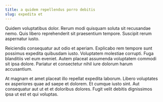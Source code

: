 ```yaml
---
title: a quidem repellendus porro debitis
slug: expedita et
---
```


Quidem voluptatibus dolor. Rerum modi quisquam soluta sit recusandae nemo. Quis libero reprehenderit sit praesentium tempore. Suscipit rerum aspernatur iusto.

Reiciendis consequatur aut odio et aperiam. Explicabo rem tempore sunt possimus expedita quibusdam iusto. Voluptatem molestiae corrupti. Fuga blanditiis vel eum eveniet. Autem placeat assumenda voluptatem commodi sit ipsa dolore. Pariatur et consectetur nihil iure dolorum harum accusantium.

At magnam et amet placeat illo repellat expedita laborum. Libero voluptates ex asperiores quae ad saepe et dolorem. Et cumque iusto sint. Aut consequatur aut ut et et doloribus dolores. Fugit velit debitis dignissimos ipsa ut est et qui voluptas.
